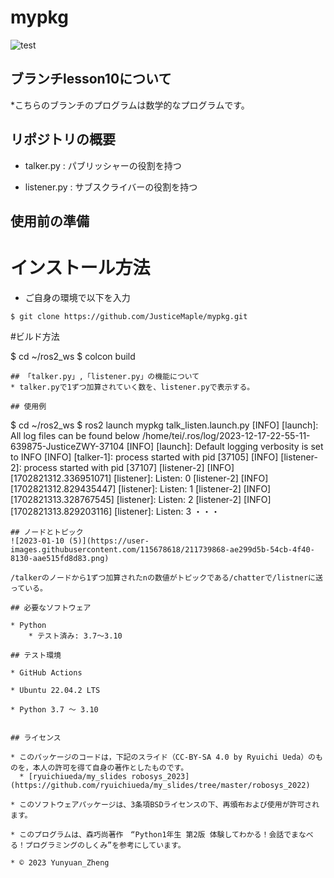 # mypkg
![test](https://github.com/JusticeMaple/mypkg/actions/workflows/test.yml/badge.svg)

## ブランチlesson10について

*こちらのブランチのプログラムは数学的なプログラムです。

## リポジトリの概要

* talker.py : パブリッシャーの役割を持つ

* listener.py : サブスクライバーの役割を持つ

## 使用前の準備
# インストール方法

* ご自身の環境で以下を入力

```
$ git clone https://github.com/JusticeMaple/mypkg.git

```
#ビルド方法

$ cd ~/ros2_ws
$ colcon build
```
## 「talker.py」,「listener.py」の機能について
* talker.pyで1ずつ加算されていく数を、listener.pyで表示する。

## 使用例
```
$ cd ~/ros2_ws
$ ros2 launch mypkg talk_listen.launch.py
[INFO] [launch]: All log files can be found below /home/tei/.ros/log/2023-12-17-22-55-11-639875-JusticeZWY-37104
[INFO] [launch]: Default logging verbosity is set to INFO
[INFO] [talker-1]: process started with pid [37105]
[INFO] [listener-2]: process started with pid [37107]
[listener-2] [INFO] [1702821312.336951071] [listener]: Listen: 0
[listener-2] [INFO] [1702821312.829435447] [listener]: Listen: 1
[listener-2] [INFO] [1702821313.328767545] [listener]: Listen: 2
[listener-2] [INFO] [1702821313.829203116] [listener]: Listen: 3
・・・
```
## ノードとトピック
![2023-01-10 (5)](https://user-images.githubusercontent.com/115678618/211739868-ae299d5b-54cb-4f40-8130-aae515fd8d83.png)

/talkerのノードから1ずつ加算されたnの数値がトピックである/chatterで/listnerに送っている。

## 必要なソフトウェア

* Python
    * テスト済み: 3.7〜3.10

## テスト環境

* GitHub Actions

* Ubuntu 22.04.2 LTS

* Python 3.7 ～ 3.10


## ライセンス

* このパッケージのコードは，下記のスライド（CC-BY-SA 4.0 by Ryuichi Ueda）のものを，本人の許可を得て自身の著作としたものです。
  * [ryuichiueda/my_slides robosys_2023](https://github.com/ryuichiueda/my_slides/tree/master/robosys_2022)

* このソフトウェアパッケージは、3条項BSDライセンスの下、再頒布および使用が許可されます。

* このプログラムは、森巧尚著作　“Python1年生 第2版 体験してわかる！会話でまなべる！プログラミングのしくみ”を参考にしています。

* © 2023 Yunyuan_Zheng
